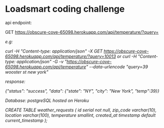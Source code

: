 Loadsmart coding challenge
==========================

api endpoint:

  GET https://obscure-cove-65098.herokuapp.com/api/temperature/?query=<address>

e.g:

  curl -H "Content-type: application/json" -X GET https://obscure-cove-65098.herokuapp.com/api/temperature/?query=10013
  or
  curl -H "Content-type: application/json" -G -v "https://obscure-cove-65098.herokuapp.com/api/temperature" --data-urlencode "query=39 wooster st new york"

response:

  {"status": "success", "data": {"state": "NY", "city": "New York", "temp":39}}



Database:
postgreSQL hosted on Heroku

CREATE TABLE weather_requests (
  id serial not null,
  zip_code varchar(10),
  location varchar(100),
  temperature smallint,
  created_at timestamp default current_timestamp
);